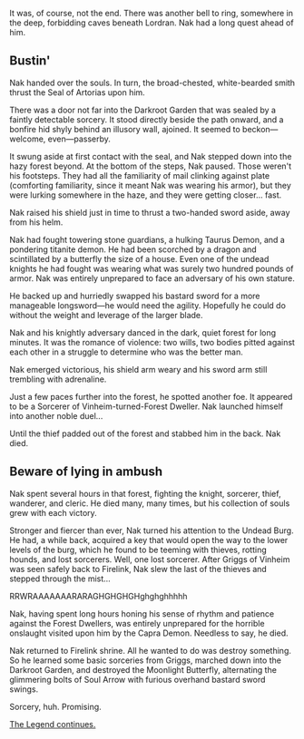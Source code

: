 It was, of course, not the end.  There was another bell to ring, somewhere in the deep, forbidding caves beneath Lordran.  Nak had a long quest ahead of him.

## Bustin'

Nak handed over the souls.  In turn, the broad-chested, white-bearded smith thrust the Seal of Artorias upon him.

There was a door not far into the Darkroot Garden that was sealed by a faintly detectable sorcery.  It stood directly beside the path onward, and a bonfire hid shyly behind an illusory wall, ajoined.  It seemed to beckon—welcome, even—passerby.

It swung aside at first contact with the seal, and Nak stepped down into the hazy forest beyond.  At the bottom of the steps, Nak paused.  Those weren't his footsteps.  They had all the familiarity of mail clinking against plate (comforting familiarity, since it meant Nak was wearing his armor), but they were lurking somewhere in the haze, and they were getting closer... fast.

Nak raised his shield just in time to thrust a two-handed sword aside, away from his helm.

Nak had fought towering stone guardians, a hulking Taurus Demon, and a pondering titanite demon.  He had been scorched by a dragon and scintillated by a butterfly the size of a house.  Even one of the undead knights he had fought was wearing what was surely two hundred pounds of armor.  Nak was entirely unprepared to face an adversary of his own stature.

He backed up and hurriedly swapped his bastard sword for a more manageable longsword—he would need the agility.  Hopefully he could do without the weight and leverage of the larger blade.

Nak and his knightly adversary danced in the dark, quiet forest for long minutes.  It was the romance of violence: two wills, two bodies pitted against each other in a struggle to determine who was the better man.

Nak emerged victorious, his shield arm weary and his sword arm still trembling with adrenaline.

Just a few paces further into the forest, he spotted another foe.  It appeared to be a Sorcerer of Vinheim-turned-Forest Dweller.  Nak launched himself into another noble duel...

Until the thief padded out of the forest and stabbed him in the back.  Nak died.

## Beware of lying in ambush

Nak spent several hours in that forest, fighting the knight, sorcerer, thief, wanderer, and cleric.  He died many, many times, but his collection of souls grew with each victory.

Stronger and fiercer than ever, Nak turned his attention to the Undead Burg.  He had, a while back, acquired a key that would open the way to the lower levels of the burg, which he found to be teeming with thieves, rotting hounds, and lost sorcerers.  Well, one lost sorcerer.  After Griggs of Vinheim was seen safely back to Firelink, Nak slew the last of the thieves and stepped through the mist...

RRWRAAAAAAARARAGHGHGHGHghghghhhhh

Nak, having spent long hours honing his sense of rhythm and patience against the Forest Dwellers, was entirely unprepared for the horrible onslaught visited upon him by the Capra Demon.  Needless to say, he died.

Nak returned to Firelink shrine.  All he wanted to do was destroy something.  So he learned some basic sorceries from Griggs, marched down into the Darkroot Garden, and destroyed the Moonlight Butterfly, alternating the glimmering bolts of Soul Arrow with furious overhand bastard sword swings.

Sorcery, huh.  Promising.

[The Legend continues.](nak-8.html)
